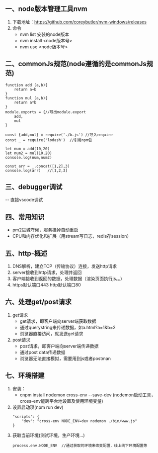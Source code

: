 ## 一、node版本管理工具nvm
1. 下载地址：https://github.com/coreybutler/nvm-windows/releases
2. 命令
    - nvm list 安装的node版本
    - nvm install <node版本号>
    - nvm use <node版本号>

## 二、commonJs规范(node遵循的是commonJs规范)
```
function add (a,b){
    return a+b
}
function mul (a,b){
    return a*b
}
module.exports = {//导出module.export
    add,
    mul
}
```
```
const {add,mul} = require('./b.js') //导入require
const _ = require('lodash')  //引用npm包

let num = add(10,20)
let num2 = mul(10,20)
console.log(num,num2)

const arr = _.concat([1,2],3)
console.log(arr)   //[1,2,3]
```

## 三、debugger调试
-- 直接vscode调试

## 四、常用知识
- pm2进城守候，服务挂掉自动重启
- CPU和内存优化和扩展（用stream写日志，redis存session）

## 五、http-概述
1. DNS解析，建立TCP（传输协议）连接，发送http请求
2. server接收到http请求，处理并返回
3. 客户端接收到返回的数据，处理数据（渲染页面执行js。。）
4. https默认端口443 http默认端口80

## 六、处理get/post请求
1. get请求
    - get请求，即客户端向server端获取数据
    - 通过querystring来传递数据，如a.html?a=1&b=2
    - 浏览器直接访问，就发送get请求
2. post请求
    - post请求，即客户端向server端传递数据
    - 通过post data传递数据
    - 浏览器无法直接模拟，需要用到js或者postman

## 七、环境搭建
1. 安装：
    - cnpm install nodemon cross-env --save-dev (nodemon启动工具，cross-env能跨平台地设置及使用环境变量)
2. 设置启动项(npm run dev)
    ```
    "scripts": {
        "dev": "cross-env NODE_ENV=dev nodemon ./bin/www.js"
    }
    ```
3. 获取当前环境(测试环境，生产环境...)
    ```
    process.env.NODE_ENV  //通过获取的环境来改变配置，线上线下环境配置等
    ```